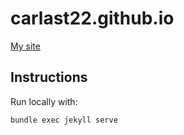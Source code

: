 # carlast22.github.io

[My site](https://carlasuarez.xyz/)

## Instructions

Run locally with:

```
bundle exec jekyll serve